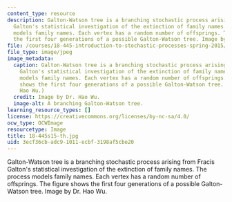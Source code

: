 ```yaml
---
content_type: resource
description: Galton-Watson tree is a branching stochastic process arising from Fracis
  Galton's statistical investigation of the extinction of family names. The process
  models family names. Each vertex has a random number of offsprings. The figure shows
  the first four generations of a possible Galton-Watson tree. Image by Dr. Hao Wu.
file: /courses/18-445-introduction-to-stochastic-processes-spring-2015/3ecf36cbadc91011ecbf3198af5cbe20_18-445s15-th.jpg
file_type: image/jpeg
image_metadata:
  caption: Galton-Watson tree is a branching stochastic process arising from Fracis
    Galton's statistical investigation of the extinction of family names. The process
    models family names. Each vertex has a random number of offsprings. The figure
    shows the first four generations of a possible Galton-Watson tree. (Image by Dr.
    Hao Wu.)
  credit: Image by Dr. Hao Wu.
  image-alt: A branching Galton-Watson tree.
learning_resource_types: []
license: https://creativecommons.org/licenses/by-nc-sa/4.0/
ocw_type: OCWImage
resourcetype: Image
title: 18-445s15-th.jpg
uid: 3ecf36cb-adc9-1011-ecbf-3198af5cbe20
---
```

Galton-Watson tree is a branching stochastic process arising from Fracis Galton's statistical investigation of the extinction of family names. The process models family names. Each vertex has a random number of offsprings. The figure shows the first four generations of a possible Galton-Watson tree. Image by Dr. Hao Wu.